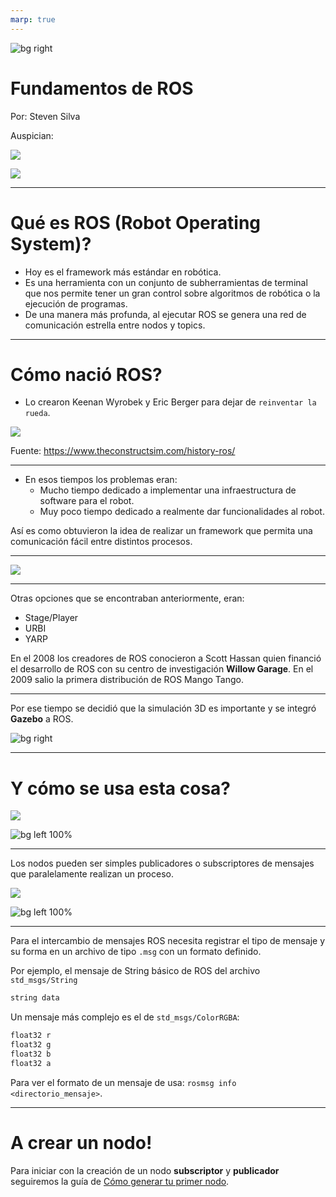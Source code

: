 ```yaml
---
marp: true
---
```


![bg right](media/pedsim_capture.jpeg)

# Fundamentos de ROS

Por: Steven Silva

Auspician:

![](media/fpy_logo_mod.png)

![](media/cidis_logo.png)

---

# Qué es ROS (Robot Operating System)?

- Hoy es el framework más estándar en robótica.
- Es una herramienta con un conjunto de subherramientas de terminal que nos permite tener un gran control sobre algoritmos de robótica o la ejecución de programas.
- De una manera más profunda, al ejecutar ROS se genera una red de comunicación estrella entre nodos y topics.

---

# Cómo nació ROS?

- Lo crearon Keenan Wyrobek y Eric Berger para dejar de `reinventar la rueda`.

![](media/wheel_reinventing.png)

Fuente: https://www.theconstructsim.com/history-ros/

---

- En esos tiempos los problemas eran:
  - Mucho tiempo dedicado a implementar una infraestructura de software para el robot.
  - Muy poco tiempo dedicado a realmente dar funcionalidades al robot.

Así es como obtuvieron la idea de realizar un framework que permita una comunicación fácil entre distintos procesos.

---

![](media/pr1robot.png)

---

Otras opciones que se encontraban anteriormente, eran:

- Stage/Player
- URBI
- YARP

En el 2008 los creadores de ROS conocieron a Scott Hassan quien financió el desarrollo de ROS con su centro de investigación **Willow Garage**.
En el 2009 salio la primera distribución de ROS Mango Tango.

---

Por ese tiempo se decidió que la simulación 3D es importante y se integró **Gazebo** a ROS.

![bg right](media/gazebo_logo.png)

---

# Y cómo se usa esta cosa?

![](media/estructura_nodos.png)

![bg left 100%](media/instalacion_ros.png)

---

Los nodos pueden ser simples publicadores o subscriptores de mensajes que paralelamente realizan un proceso.

![](media/estructura_software.png)

![bg left 100%](media/sistema_archivos_ros.png)

---

Para el intercambio de mensajes ROS necesita registrar el tipo de mensaje y su forma en un archivo de tipo `.msg` con un formato definido.

Por ejemplo, el mensaje de String básico de ROS del archivo `std_msgs/String`

```bash
string data
```

Un mensaje más complejo es el de `std_msgs/ColorRGBA`:

```bash
float32 r
float32 g
float32 b
float32 a
```

Para ver el formato de un mensaje de usa: `rosmsg info <directorio_mensaje>`.

---

# A crear un nodo!

Para iniciar con la creación de un nodo **subscriptor** y **publicador** seguiremos la guía de [Cómo generar tu primer nodo](./GUIA_NODO_INICIAL.md).
